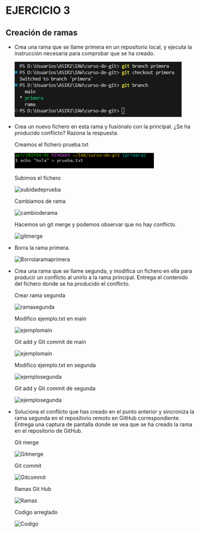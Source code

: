 # EJERCICIO 3

## Creación de ramas

- Crea una rama que se llame primera en un repositorio local, y ejecuta la instrucción necesaria para comprobar que se ha creado.

    ![Creacionderamas](1.creacionderama.PNG)
  
- Crea un nuevo fichero en esta rama y fusiónalo con la principal. ¿Se ha producido conflicto? Razona la respuesta.
  
  Creamos el fichero prueba.txt

  ![Creaciondeprueba](2.prueba.PNG)

    Subimos el fichero

  ![subidadeprueba](img\subidadeprueba.png)

    Cambiamos de rama

  ![cambioderama](img\cambioamain.png)

    Hacemos un git merge y podemos observar que no hay conflicto.

  ![gitmerge](img\3.gitmergeno.png)
  
- Borra la rama primera.

    ![Borrolaramaprimera](img\borrarprimera.png)
  
- Crea una rama que se llame segunda, y modifica un fichero en ella para producir un conflicto al unirlo a la rama principal. Entrega el contenido del fichero donde se ha producido el conflicto.

    Crear rama segunda

    ![ramasegunda](img\crearsegunda.png)

    Modifico ejemplo.txt en main

    ![ejemplomain](img\ejemplo.txtmain.png)

    Git add y Git commit de main

    ![ejemplomain](img\gitaddgitcommitmain.png)

    Modifico ejemplo.txt en segunda

    ![ejemplosegunda](img\ejemplo.txtsegunda.png)

    Git add y Git commit de segunda

    ![ejemplosegunda](img\gtiaddgitcommitsegunda.png)
  
- Soluciona el conflicto que has creado en el punto anterior y sincroniza la rama segunda en el repositorio remoto en GitHub correspondiente. Entrega una captura de pantalla donde se vea que se ha creado la rama en el repositorio de GitHub.

  Git merge

    ![Gitmerge](img\gitmergesegunda.png)

  Git commit

  ![Gitcommit](img\gitcommit.png)

  Ramas Git Hub

  ![Ramas](img\ramasgithub.png)

  Codigo arreglado

  ![Codigo](img\github.png)
